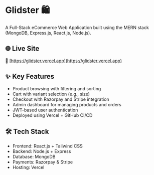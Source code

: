 # Glidster 🛍️  
A Full-Stack eCommerce Web Application built using the MERN stack (MongoDB, Express.js, React.js, Node.js).

## 🌐 Live Site  
🔗 [https://glidster.vercel.app](https://glidster.vercel.app)

## ✨ Key Features  
- Product browsing with filtering and sorting  
- Cart with variant selection (e.g., size)  
- Checkout with Razorpay and Stripe integration  
- Admin dashboard for managing products and orders  
- JWT-based user authentication  
- Deployed using Vercel + GitHub CI/CD

## 🛠️ Tech Stack  
- Frontend: React.js + Tailwind CSS  
- Backend: Node.js + Express  
- Database: MongoDB  
- Payments: Razorpay & Stripe  
- Hosting: Vercel  
